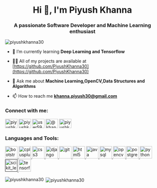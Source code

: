 <h1 align="center">Hi 👋, I'm Piyush Khanna</h1>
<h3 align="center">A passionate Software Developer and Machine Learning enthusiast</h3>

<p align="left"> <img src="https://komarev.com/ghpvc/?username=piyushkhanna30" alt="piyushkhanna30" /> </p>

- 🌱 I’m currently learning **Deep Learning and Tensorflow**

- 👨‍💻 All of my projects are available at [https://github.com/PiyushKhanna30](https://github.com/PiyushKhanna30)

- 💬 Ask me about **Machine Learning,OpenCV,Data Structures and Algorithms**

- 📫 How to reach me **khanna.piyush30@gmail.com**

<p align="left">
<h3 align="left">Connect with me:</h3>
<a href="https://linkedin.com/in/piyushkhanna30" target="blank"><img align="center" src="https://cdn.jsdelivr.net/npm/simple-icons@3.0.1/icons/linkedin.svg" alt="piyushkhanna30" height="30" width="40" /></a>
<a href="https://www.hackerrank.com/piyushkhanna30" target="blank"><img align="center" src="https://cdn.jsdelivr.net/npm/simple-icons@3.0.1/icons/hackerrank.svg" alt="piyushkhanna30" height="30" width="40" /></a>
<a href="https://www.leetcode.com/user5965t" target="blank"><img align="center" src="https://cdn.jsdelivr.net/npm/simple-icons@3.0.1/icons/leetcode.svg" alt="user5965t" height="30" width="40" /></a>
<a href="https://www.hackerearth.com/@khanna.piyush30" target="blank"><img align="center" src="https://cdn.jsdelivr.net/npm/simple-icons@3.0.1/icons/hackerearth.svg" alt="@khanna.piyush30" height="30" width="40" /></a>
<a href="https://auth.geeksforgeeks.org/user/piyushkhanna30/profile" target="blank"><img align="center" src="https://cdn.jsdelivr.net/npm/simple-icons@3.0.1/icons/geeksforgeeks.svg" alt="piyushkhanna30/profile" height="30" width="40" /></a>
</p>

<h3 align="left">Languages and Tools:</h3>
<p align="left"> <a href="https://getbootstrap.com" target="_blank"> <img src="https://devicons.github.io/devicon/devicon.git/icons/bootstrap/bootstrap-plain.svg" alt="bootstrap" width="40" height="40"/> </a> <a href="https://www.w3schools.com/cpp/" target="_blank"> <img src="https://devicons.github.io/devicon/devicon.git/icons/cplusplus/cplusplus-original.svg" alt="cplusplus" width="40" height="40"/> </a> <a href="https://www.w3schools.com/css/" target="_blank"> <img src="https://devicons.github.io/devicon/devicon.git/icons/css3/css3-original-wordmark.svg" alt="css3" width="40" height="40"/> </a> <a href="https://www.djangoproject.com/" target="_blank"> <img src="https://devicons.github.io/devicon/devicon.git/icons/django/django-original.svg" alt="django" width="40" height="40"/> </a> <a href="https://git-scm.com/" target="_blank"> <img src="https://www.vectorlogo.zone/logos/git-scm/git-scm-icon.svg" alt="git" width="40" height="40"/> </a> <a href="https://www.w3.org/html/" target="_blank"> <img src="https://devicons.github.io/devicon/devicon.git/icons/html5/html5-original-wordmark.svg" alt="html5" width="40" height="40"/> </a> <a href="https://www.java.com" target="_blank"> <img src="https://devicons.github.io/devicon/devicon.git/icons/java/java-original-wordmark.svg" alt="java" width="40" height="40"/> </a> <a href="https://www.mysql.com/" target="_blank"> <img src="https://devicons.github.io/devicon/devicon.git/icons/mysql/mysql-original-wordmark.svg" alt="mysql" width="40" height="40"/> </a> <a href="https://opencv.org/" target="_blank"> <img src="https://www.vectorlogo.zone/logos/opencv/opencv-icon.svg" alt="opencv" width="40" height="40"/> </a> <a href="https://www.postgresql.org" target="_blank"> <img src="https://devicons.github.io/devicon/devicon.git/icons/postgresql/postgresql-original-wordmark.svg" alt="postgresql" width="40" height="40"/> </a> <a href="https://www.python.org" target="_blank"> <img src="https://devicons.github.io/devicon/devicon.git/icons/python/python-original.svg" alt="python" width="40" height="40"/> </a> <a href="" target="_blank"> <img src="https://upload.wikimedia.org/wikipedia/commons/0/05/Scikit_learn_logo_small.svg" alt="scikit_learn" width="40" height="40"/> </a> <a href="https://www.tensorflow.org" target="_blank"> <img src="https://www.vectorlogo.zone/logos/tensorflow/tensorflow-icon.svg" alt="tensorflow" width="40" height="40"/> </a> </p>

<p><img align="left" src="https://github-readme-stats.vercel.app/api/top-langs/?username=piyushkhanna30&layout=compact" alt="piyushkhanna30" /></p>

<p>&nbsp;<img align="center" src="https://github-readme-stats.vercel.app/api?username=piyushkhanna30&show_icons=true" alt="piyushkhanna30" /></p>

